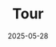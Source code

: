---
title: Tour
date: 2025-05-28
type: landing
sections:
  - block: slider
    content:
      slides:
        - title: 👋 Welcome to the SMPL
          content: Here, we are trying to learn from **Living** machinery...
          align: center
          background:
            image:
              filename: coders.jpg
              filters:
                brightness: 0.7
            position: right
            color: "#666"
        - title: Swimming Bacteria - Microswimmer
          content: Just as Aristotle once pondered why humans swing their arms while walking, we wonder for what E. coli do wobble spontaneously as they swim.
          align: left
          background:
            image:
              filename: wobble.png
              filters:
                brightness: 0.7
            position: center
            color: "#555"
        - title: Swimming in Complex Environments
          content: Comlex fluids, versatile boundaries, confinements
          align: right
          background:
            image:
              filename: welcome.jpg
              filters:
                brightness: 0.5
            position: center
            color: "#333"
          link:
            icon: graduation-cap
            icon_pack: fas
            text: Join Us
            url: ../contact/
        - title: Dynamics of actin filamen in simple and biological flows
          content: Comlex fluids, versatile boundaries, confinements
          align: right
          background:
            image:
              filename: FlowingAF.png
              filters:
                brightness: 0.5
            position: center
            color: "#333"
          link:
            icon: graduation-cap
            icon_pack: fas
            text: Join Us
            url: ../contact/    
    design:
      slide_height: ""
      is_fullscreen: true
      loop: false
      interval: 2000
  - block: collection
    content:
      title: Soft Active Matter
      text: "Soft matter and biophysics fall under the realm of soft condensed matter physics. In 1991, the renowned theoretical physicist Pierre-Gilles de Gennes won the Nobel Prize in Physics and delivered his lecture on *Soft Matter*, thrusting this discipline into the spotlight. He brought attention to a diverse array of everyday yet often overlooked materials—such as droplets, glue, plastics, soap bubbles, biological membranes, and soft tissues in living organisms—systems once dismissed by physicists as “dirty” and unworthy of rigorous study. De Gennes transformed these into subjects of physical laws and equations, captivating generations of scientists and technologists with his unique academic charisma, compelling research style, and personal charm. Over the past two decades, building on classical soft matter physics, the physics of *active matter*—or *living matter*—has emerged as a dynamic frontier, becoming a cornerstone of condensed matter physics due to its rich and profound implications.
      
      Established in 2009, the Soft Matter Physics Laboratory (SMPL) at Northwest University’s School of Physics is led by key faculty members, including Professor Guangyin Jing, Professor Yanan Liu, and Associate Professor Hao Luo. The lab focuses on the emerging interdisciplinary frontiers of active matter physics and non-equilibrium physics. It investigates novel phenomena and physical mechanisms in soft matter and biophysics, with applications in swarm intelligence and medical health. Using living active matter, microorganisms, and cells as model systems, the lab employs advanced platforms such as microscopic optical imaging, pattern recognition, and independently developed technologies like high-resolution microswimmer tracking and digital microfluidic chips. By integrating perspectives from condensed matter physics, statistical physics, fluid dynamics, molecular biology, numerical computation, and mathematical modeling, the lab explores autonomous motion at small scales, elucidates the non-equilibrium characteristics of “active” energy input and conversion at the microscale, and investigates fascinating phenomena and profound questions related to information processing, feedback, and control in the intelligence of simple life forms. The lab seeks to uncover the physical principles and laws governing the transition from simple to complex and from individual to collective behaviors in active matter during life processes, as well as the evolution of life forms from lower to higher stages. These insights aim to provide physical foundations and technological solutions for practical challenges in medical health." 
  - block: collection
    content:
      title: Swimming gaits of growing bacteria
      text: "How the bacteria behave when subjected to flow, boundary and at different phenotype?"
      image:
      count: 5
      filters:
        folders:
          - publication
        publication_type: article
---
